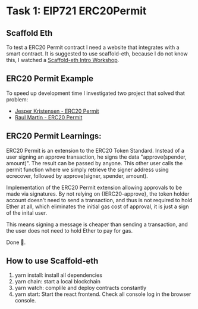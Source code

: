 # Task 1: EIP721 ERC20Permit

## Scaffold Eth

To test a ERC20 Permit contract I need a website that integrates with a smart contract. It is suggested to use scaffold-eth, because I do not know this, I watched a [Scaffold-eth Intro Workshop](https://www.youtube.com/watch?v=k3Lj5FKjZeA&t=1854s).

## ERC20 Permit Example

To speed up development time I investigated two project that solved that problem:

- [Jesper Kristensen - ERC20 Permit](https://github.com/jesperkristensen58/ERC712-Permit-Example)
- [Raul Martin - ERC20 Permit](https://github.com/Ramarti/rareskills-permit/tree/main/web)

## ERC20 Permit Learnings:

ERC20 Permit is an extension to the ERC20 Token Standard. Instead of a user signing an approve transaction, he signs the data "approve(spender, amount)". The result can be passed by anyone. This other user calls the permit function where we simply retrieve the signer address using ecrecover, followed by approve(signer, spender, amount).

Implementation of the ERC20 Permit extension allowing approvals to be made via signatures. By not relying on {IERC20-approve}, the token holder account doesn't need to send a transaction, and thus is not required to hold Ether at all, which eliminates the initial gas cost of approval, it is just a sign of the inital user.

This means signing a message is cheaper than sending a transaction, and the user does not need to hold Ether to pay for gas.

Done 🎉️.

## How to use Scaffold-eth

1. yarn install: install all dependencies
2. yarn chain: start a local blockchain
3. yarn watch: complile and deploy contracts constantly
4. yarn start: Start the react frontend. Check all console log in the browser console.
